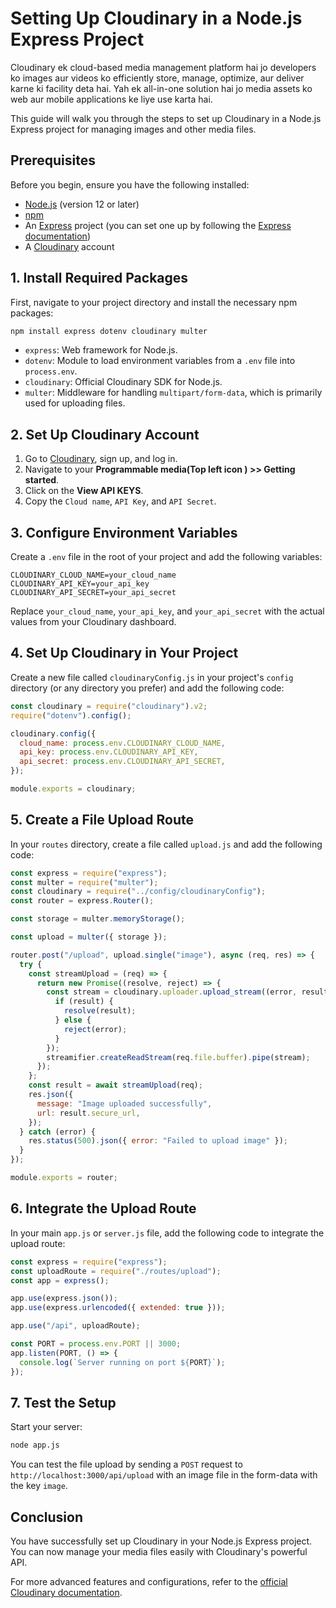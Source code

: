# Setting Up Cloudinary in a Node.js Express Project

Cloudinary ek cloud-based media management platform hai jo developers ko images aur videos ko efficiently store, manage, optimize, aur deliver karne ki facility deta hai. Yah ek all-in-one solution hai jo media assets ko web aur mobile applications ke liye use karta hai.

This guide will walk you through the steps to set up Cloudinary in a Node.js Express project for managing images and other media files.

## Prerequisites

Before you begin, ensure you have the following installed:

- [Node.js](https://nodejs.org/) (version 12 or later)
- [npm](https://www.npmjs.com/)
- An [Express](https://expressjs.com/) project (you can set one up by following the [Express documentation](https://expressjs.com/en/starter/installing.html))
- A [Cloudinary](https://cloudinary.com/) account

## 1. Install Required Packages

First, navigate to your project directory and install the necessary npm packages:

```bash
npm install express dotenv cloudinary multer
```

- `express`: Web framework for Node.js.
- `dotenv`: Module to load environment variables from a `.env` file into `process.env`.
- `cloudinary`: Official Cloudinary SDK for Node.js.
- `multer`: Middleware for handling `multipart/form-data`, which is primarily used for uploading files.

## 2. Set Up Cloudinary Account

1. Go to [Cloudinary](https://cloudinary.com/), sign up, and log in.
2. Navigate to your **Programmable media(Top left icon ) >> Getting started**.
3. Click on the **View API KEYS**.
4. Copy the `Cloud name`, `API Key`, and `API Secret`.

## 3. Configure Environment Variables

Create a `.env` file in the root of your project and add the following variables:

```plaintext
CLOUDINARY_CLOUD_NAME=your_cloud_name
CLOUDINARY_API_KEY=your_api_key
CLOUDINARY_API_SECRET=your_api_secret
```

Replace `your_cloud_name`, `your_api_key`, and `your_api_secret` with the actual values from your Cloudinary dashboard.

## 4. Set Up Cloudinary in Your Project

Create a new file called `cloudinaryConfig.js` in your project's `config` directory (or any directory you prefer) and add the following code:

```javascript
const cloudinary = require("cloudinary").v2;
require("dotenv").config();

cloudinary.config({
  cloud_name: process.env.CLOUDINARY_CLOUD_NAME,
  api_key: process.env.CLOUDINARY_API_KEY,
  api_secret: process.env.CLOUDINARY_API_SECRET,
});

module.exports = cloudinary;
```

## 5. Create a File Upload Route

In your `routes` directory, create a file called `upload.js` and add the following code:

```javascript
const express = require("express");
const multer = require("multer");
const cloudinary = require("../config/cloudinaryConfig");
const router = express.Router();

const storage = multer.memoryStorage();

const upload = multer({ storage });

router.post("/upload", upload.single("image"), async (req, res) => {
  try {
    const streamUpload = (req) => {
      return new Promise((resolve, reject) => {
        const stream = cloudinary.uploader.upload_stream((error, result) => {
          if (result) {
            resolve(result);
          } else {
            reject(error);
          }
        });
        streamifier.createReadStream(req.file.buffer).pipe(stream);
      });
    };
    const result = await streamUpload(req);
    res.json({
      message: "Image uploaded successfully",
      url: result.secure_url,
    });
  } catch (error) {
    res.status(500).json({ error: "Failed to upload image" });
  }
});

module.exports = router;
```

## 6. Integrate the Upload Route

In your main `app.js` or `server.js` file, add the following code to integrate the upload route:

```javascript
const express = require("express");
const uploadRoute = require("./routes/upload");
const app = express();

app.use(express.json());
app.use(express.urlencoded({ extended: true }));

app.use("/api", uploadRoute);

const PORT = process.env.PORT || 3000;
app.listen(PORT, () => {
  console.log(`Server running on port ${PORT}`);
});
```

## 7. Test the Setup

Start your server:

```bash
node app.js
```

You can test the file upload by sending a `POST` request to `http://localhost:3000/api/upload` with an image file in the form-data with the key `image`.

## Conclusion

You have successfully set up Cloudinary in your Node.js Express project. You can now manage your media files easily with Cloudinary's powerful API.

For more advanced features and configurations, refer to the [official Cloudinary documentation](https://cloudinary.com/documentation/node_integration).
